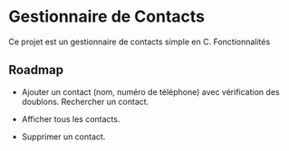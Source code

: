 # Gestionnaire de Contacts


Ce projet est un gestionnaire de contacts simple en C.
Fonctionnalités


## Roadmap


- Ajouter un contact (nom, numéro de téléphone) avec vérification des doublons.
    Rechercher un contact.

- Afficher tous les contacts.



- Supprimer un contact.
   
